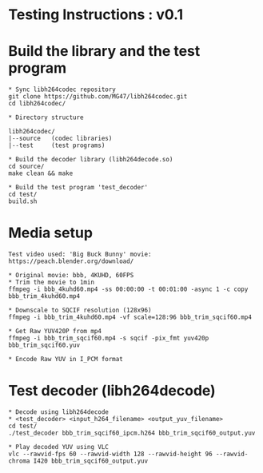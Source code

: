 Testing Instructions : v0.1
===========================

# Build the library and the test program

	* Sync libh264codec repository
	git clone https://github.com/MG47/libh264codec.git
	cd libh264codec/

	* Directory structure

	libh264codec/
	|--source 	(codec libraries)
	|--test		(test programs)

	* Build the decoder library (libh264decode.so)
	cd source/
	make clean && make

	* Build the test program 'test_decoder'
	cd test/
	build.sh

# Media setup

	Test video used: 'Big Buck Bunny' movie: https://peach.blender.org/download/

	* Original movie: bbb, 4KUHD, 60FPS
	* Trim the movie to 1min
	ffmpeg -i bbb_4kuhd60.mp4 -ss 00:00:00 -t 00:01:00 -async 1 -c copy bbb_trim_4kuhd60.mp4

	* Downscale to SQCIF resolution (128x96)
	ffmpeg -i bbb_trim_4kuhd60.mp4 -vf scale=128:96 bbb_trim_sqcif60.mp4

	* Get Raw YUV420P from mp4
	ffmpeg -i bbb_trim_sqcif60.mp4 -s sqcif -pix_fmt yuv420p bbb_trim_sqcif60.yuv

	* Encode Raw YUV in I_PCM format

# Test decoder (libh264decode)

	* Decode using libh264decode
	* <test_decoder> <input_h264_filename> <output_yuv_filename>
	cd test/
	./test_decoder bbb_trim_sqcif60_ipcm.h264 bbb_trim_sqcif60_output.yuv

	* Play decoded YUV using VLC
	vlc --rawvid-fps 60 --rawvid-width 128 --rawvid-height 96 --rawvid-chroma I420 bbb_trim_sqcif60_output.yuv

